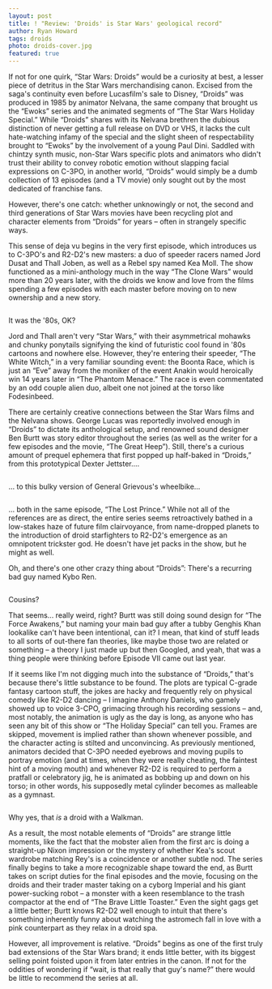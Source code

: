 ```yaml
---
layout: post
title: ! "Review: 'Droids' is Star Wars' geological record"
author: Ryan Howard
tags: droids
photo: droids-cover.jpg
featured: true
---
```


If not for one quirk, “Star Wars: Droids” would be a curiosity at best, a lesser piece of detritus in the Star Wars merchandising canon. Excised from the saga's continuity even before Lucasfilm's sale to Disney, “Droids” was produced in 1985 by animator Nelvana, the same company that brought us the “Ewoks” series and the animated segments of “The Star Wars Holiday Special.” While “Droids” shares with its Nelvana brethren the dubious distinction of never getting a full release on DVD or VHS, it lacks the cult hate-watching infamy of the special and the slight sheen of respectability brought to “Ewoks” by the involvement of a young Paul Dini. Saddled with chintzy synth music, non-Star Wars specific plots and animators who didn't trust their ability to convey robotic emotion without slapping facial expressions on C-3PO, in another world, “Droids” would simply be a dumb collection of 13 episodes (and a TV movie) only sought out by the most dedicated of franchise fans.

However, there's one catch: whether unknowingly or not, the second and third generations of Star Wars movies have been recycling plot and character elements from “Droids” for years – often in strangely specific ways.

This sense of deja vu begins in the very first episode, which introduces us to C-3PO's and R2-D2's new masters: a duo of speeder racers named Jord Dusat and Thall Joben, as well as a Rebel spy named Kea Moll. The show functioned as a mini-anthology much in the way “The Clone Wars” would more than 20 years later, with the droids we know and love from the films spending a few episodes with each master before moving on to new ownership and a new story.

<img src="{{ site.base_url }}/img/droids-1.jpg" alt="" class="post-pic">
<p class="caption">It was the '80s, OK?</p>

Jord and Thall aren't very “Star Wars,” with their asymmetrical mohawks and chunky ponytails signifying the kind of futuristic cool found in '80s cartoons and nowhere else. However, they're entering their speeder, “The White Witch,” in a very familiar sounding event: the Boonta Race, which is just an “Eve” away from the moniker of the event Anakin would heroically win 14 years later in “The Phantom Menace.” The race is even commentated by an odd couple alien duo, albeit one not joined at the torso like Fodesinbeed.

There are certainly creative connections between the Star Wars films and the Nelvana shows. George Lucas was reportedly involved enough in “Droids” to dictate its anthological setup, and renowned sound designer Ben Burtt was story editor throughout the series (as well as the writer for a few episodes and the movie, “The Great Heep”). Still, there's a curious amount of prequel ephemera that first popped up half-baked in “Droids,” from this prototypical Dexter Jettster....

<img src="{{ site.base_url }}/img/droids-2.jpg" alt="" class="post-pic">

… to this bulky version of General Grievous's wheelbike...

<img src="{{ site.base_url }}/img/droids-3.jpg" alt="" class="post-pic">

… both in the same episode, “The Lost Prince.” While not all of the references are as direct, the entire series seems retroactively bathed in a low-stakes haze of future film clairvoyance, from name-dropped planets to the introduction of droid starfighters to R2-D2's emergence as an omnipotent trickster god. He doesn't have jet packs in the show, but he might as well.

Oh, and there's one other crazy thing about “Droids”: There's a recurring bad guy named Kybo Ren.

<img src="{{ site.base_url }}/img/droids-4.jpg" alt="" class="post-pic">
<p class="caption">Cousins?</p>

That seems... really weird, right? Burtt was still doing sound design for “The Force Awakens,” but naming your main bad guy after a tubby Genghis Khan lookalike can't have been intentional, can it? I mean, that kind of stuff leads to all sorts of out-there fan theories, like maybe those two are related or something – a theory I just made up but then Googled, and yeah, that was a thing people were thinking before Episode VII came out last year.

If it seems like I'm not digging much into the substance of “Droids,” that's because there's little substance to be found. The plots are typical C-grade fantasy cartoon stuff, the jokes are hacky and frequently rely on physical comedy like R2-D2 dancing – I imagine Anthony Daniels, who gamely showed up to voice 3-CPO, grimacing through his recording sessions – and, most notably, the animation is ugly as the day is long, as anyone who has seen any bit of this show or “The Holiday Special” can tell you. Frames are skipped, movement is implied rather than shown whenever possible, and the character acting is stilted and unconvincing. As previously mentioned, animators decided that C-3PO needed eyebrows and moving pupils to portray emotion (and at times, when they were really cheating, the faintest hint of a moving mouth) and whenever R2-D2 is required to perform a pratfall or celebratory jig, he is animated as bobbing up and down on his torso; in other words, his supposedly metal cylinder becomes as malleable as a gymnast.

<img src="{{ site.base_url }}/img/droids-5.jpg" alt="" class="post-pic">
<p class="caption">Why yes, that <em>is</em> a droid with a Walkman.</p>

As a result, the most notable elements of “Droids” are strange little moments, like the fact that the mobster alien from the first arc is doing a straight-up Nixon impression or the mystery of whether Kea's scout wardrobe matching Rey's is a coincidence or another subtle nod. The series finally begins to take a more recognizable shape toward the end, as Burtt takes on script duties for the final episodes and the movie, focusing on the droids and their trader master taking on a cyborg Imperial and his giant power-sucking robot – a monster with a keen resemblance to the trash compactor at the end of “The Brave Little Toaster.” Even the sight gags get a little better; Burtt knows R2-D2 well enough to intuit that there's something inherently funny about watching the astromech fall in love with a pink counterpart as they relax in a droid spa.

However, all improvement is relative. “Droids” begins as one of the first truly bad extensions of the Star Wars brand; it ends little better, with its biggest selling point foisted upon it from later entries in the canon. If not for the oddities of wondering if “wait, is that really that guy's name?” there would be little to recommend the series at all.